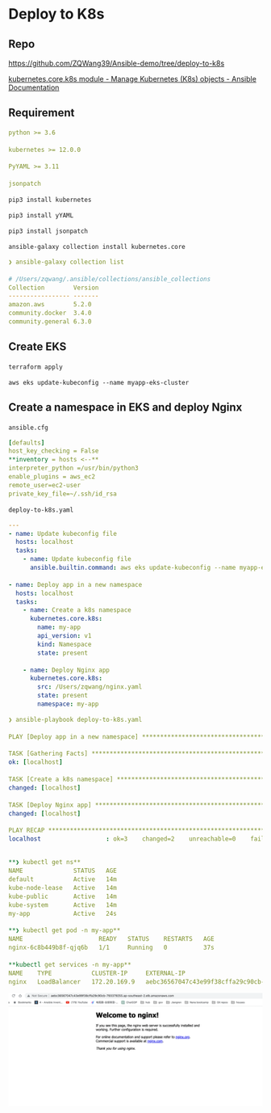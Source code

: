 # Deploy to K8s

## Repo
https://github.com/ZQWang39/Ansible-demo/tree/deploy-to-k8s

[kubernetes.core.k8s module - Manage Kubernetes (K8s) objects - Ansible Documentation](https://docs.ansible.com/ansible/latest/collections/kubernetes/core/k8s_module.html)

## Requirement

```yaml
python >= 3.6

kubernetes >= 12.0.0

PyYAML >= 3.11

jsonpatch
```

`pip3 install kubernetes`

`pip3 install yYAML`

`pip3 install jsonpatch`

`ansible-galaxy collection install kubernetes.core`

```yaml
❯ ansible-galaxy collection list

# /Users/zqwang/.ansible/collections/ansible_collections
Collection        Version
----------------- -------
amazon.aws        5.2.0  
community.docker  3.4.0  
community.general 6.3.0
```

## Create EKS

`terraform apply`

`aws eks update-kubeconfig --name myapp-eks-cluster`

## Create a namespace in EKS and deploy Nginx

`ansible.cfg`

```yaml
[defaults]
host_key_checking = False
**inventory = hosts <--**
interpreter_python =/usr/bin/python3
enable_plugins = aws_ec2
remote_user=ec2-user
private_key_file=~/.ssh/id_rsa
```

`deploy-to-k8s.yaml`

```yaml
---
- name: Update kubeconfig file
  hosts: localhost
  tasks:
    - name: Update kubeconfig file
      ansible.builtin.command: aws eks update-kubeconfig --name myapp-eks-cluster 

- name: Deploy app in a new namespace
  hosts: localhost
  tasks:
    - name: Create a k8s namespace
      kubernetes.core.k8s:
        name: my-app
        api_version: v1
        kind: Namespace
        state: present

    - name: Deploy Nginx app
      kubernetes.core.k8s:
        src: /Users/zqwang/nginx.yaml
        state: present
        namespace: my-app
```

```yaml
❯ ansible-playbook deploy-to-k8s.yaml

PLAY [Deploy app in a new namespace] *****************************************************************************************

TASK [Gathering Facts] *******************************************************************************************************
ok: [localhost]

TASK [Create a k8s namespace] ************************************************************************************************
changed: [localhost]

TASK [Deploy Nginx app] ******************************************************************************************************
changed: [localhost]

PLAY RECAP *******************************************************************************************************************
localhost                  : ok=3    changed=2    unreachable=0    failed=0    skipped=0    rescued=0    ignored=0
```

## 

```yaml
**❯ kubectl get ns**
NAME              STATUS   AGE
default           Active   14m
kube-node-lease   Active   14m
kube-public       Active   14m
kube-system       Active   14m
my-app            Active   24s

**❯ kubectl get pod -n my-app**
NAME                     READY   STATUS    RESTARTS   AGE
nginx-6c8b449b8f-qjq6b   1/1     Running   0          37s

**kubectl get services -n my-app**
NAME    TYPE           CLUSTER-IP     EXTERNAL-IP                                                                   PORT(S)        AGE
nginx   LoadBalancer   172.20.169.9   aebc36567047c43e99f38cffa29c90cb-793379255.ap-southeast-2.elb.amazonaws.com   80:31278/TCP   2m12s
```
<img src="./images/nginx.png">